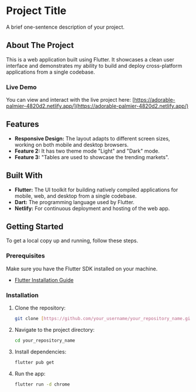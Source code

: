 # Project Title

A brief one-sentence description of your project.

## About The Project

This is a web application built using Flutter. It showcases a clean user interface and demonstrates my ability to build and deploy cross-platform applications from a single codebase.

### Live Demo

You can view and interact with the live project here:
[https://adorable-palmier-4820d2.netlify.app/](https://adorable-palmier-4820d2.netlify.app/)

## Features

* **Responsive Design:** The layout adapts to different screen sizes, working on both mobile and desktop browsers.
* **Feature 2:** It has two theme mode "Light" and "Dark" mode.
* **Feature 3:** "Tables are used to showcase the trending markets".

## Built With

* **Flutter:** The UI toolkit for building natively compiled applications for mobile, web, and desktop from a single codebase.
* **Dart:** The programming language used by Flutter.
* **Netlify:** For continuous deployment and hosting of the web app.

## Getting Started

To get a local copy up and running, follow these steps.

### Prerequisites

Make sure you have the Flutter SDK installed on your machine.
* [Flutter Installation Guide](https://flutter.dev/docs/get-started/install)

### Installation

1.  Clone the repository:
    ```sh
    git clone [https://github.com/your_username/your_repository_name.git](https://github.com/your_username/your_repository_name.git)
    ```
2.  Navigate to the project directory:
    ```sh
    cd your_repository_name
    ```
3.  Install dependencies:
    ```sh
    flutter pub get
    ```
4.  Run the app:
    ```sh
    flutter run -d chrome
    ```
